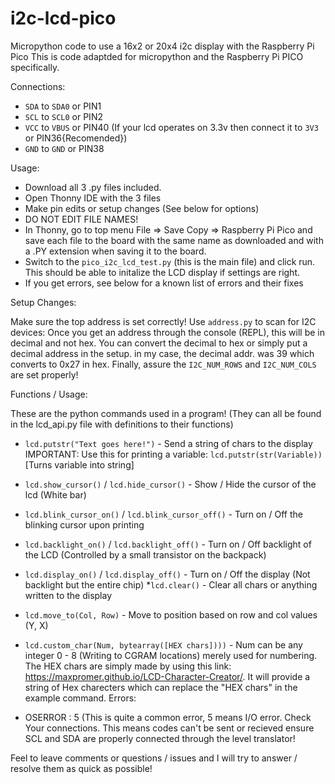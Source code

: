 # i2c-lcd-pico
Micropython code to use a 16x2 or 20x4 i2c display with the Raspberry Pi Pico 
This is code adaptded for micropython and the Raspberry Pi PICO specifically.

Connections:

* `SDA` to `SDA0` or PIN1
* `SCL` to `SCL0` or PIN2
* `VCC` to `VBUS` or PIN40 (If your lcd operates on 3.3v then connect it to `3V3` or PIN36{Recomended})
* `GND` to `GND` or PIN38


Usage:

* Download all 3 .py files included.
* Open Thonny IDE with the 3 files
* Make pin edits or setup changes (See below for options)
* DO NOT EDIT FILE NAMES!
* In Thonny, go to top menu File => Save Copy => Raspberry Pi Pico and save each file to the board with the same name as downloaded and with a .PY extension when  saving it to the board.
* Switch to the `pico_i2c_lcd_test.py` (this is the main file) and click run. This should be able to initalize the LCD display if settings are right.
* If you get errors, see below for a known list of errors and their fixes

Setup Changes:

Make sure the top address is set correctly! Use `address.py` to scan for I2C devices:
Once you get an address through the console (REPL), this will be in decimal and not hex. You can convert the decimal to hex or simply put a decimal address in the setup. in my case, the decimal addr. was 39 which converts to 0x27 in hex.
Finally, assure the `I2C_NUM_ROWS` and `I2C_NUM_COLS` are set properly!

Functions / Usage:

These are the python commands used in a program! (They can all be found in the lcd_api.py file with definitions to their functions)

* `lcd.putstr("Text goes here!")` - Send a string of chars to the display IMPORTANT: Use this for printing a variable: `lcd.putstr(str(Variable))` [Turns variable into string]
* `lcd.show_cursor()` / `lcd.hide_cursor()` - Show / Hide the cursor of the lcd (White bar)
* `lcd.blink_cursor_on()` / `lcd.blink_cursor_off()` - Turn on / Off the blinking cursor upon printing
* `lcd.backlight_on()` / `lcd.backlight_off()` - Turn on / Off backlight of the LCD (Controlled by a small transistor on the backpack)
* `lcd.display_on()` / `lcd.display_off()` - Turn on / Off the display (Not backlight but the entire chip)
*`lcd.clear()` - Clear all chars or anything written to the display
* `lcd.move_to(Col, Row)` - Move to position based on row and col values (Y, X)
* `lcd.custom_char(Num, bytearray([HEX chars])))` - Num can be any integer 0 - 8 (Writing to CGRAM locations) merely used for numbering. The HEX chars are simply made by using this link: https://maxpromer.github.io/LCD-Character-Creator/. It will provide a string of Hex charecters which can replace the "HEX chars" in the example command.
Errors:

* OSERROR : 5 (This is quite a common error, 5 means I/O error. Check Your connections. This means codes can't be sent or recieved ensure SCL and SDA are properly connected through the level translator!

Feel to leave comments or questions / issues and I will try to answer / resolve them as quick as possible!
